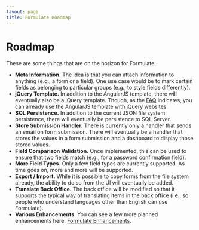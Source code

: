 ```yaml
---
layout: page
title: Formulate Roadmap
---
```


# Roadmap
These are some things that are on the horizon for Formulate:

* **Meta Information.** The idea is that you can attach information to anything (e.g., a form or a field). One use case would be to mark certain fields as belonging to particular groups (e.g., to style fields differently).
* **jQuery Template.** In addition to the AngularJS template, there will eventually also be a jQuery template. Though, as the [FAQ](/faq) indicates, you can already use the AngularJS template with jQuery websites.
* **SQL Persistence.** In addition to the current JSON file system persistence, there will eventually be persistence to SQL Server.
* **Store Submission Handler.** There is currently only a handler that sends an email on form submission. There will eventually be a handler that stores the values in a form submission and a dashboard to display those stored values.
* **Field Comparison Validation.** Once implemented, this can be used to ensure that two fields match (e.g., for a password confirmation field).
* **More Field Types.** Only a few field types are currently supported. As time goes on, more and more will be supported.
* **Export / Import.** While it is possible to copy forms from the file system already, the ability to do so from the UI will eventually be added.
* **Translate Back Office.** The back office will be modified so that it supports the typical way of translating items in the back office (i.e., so people who understand languages other than English can use Formulate).
* **Various Enhancements.** You can see a few more planned enhancements here: [Formulate Enhancements](https://github.com/rhythmagency/formulate/labels/enhancement).